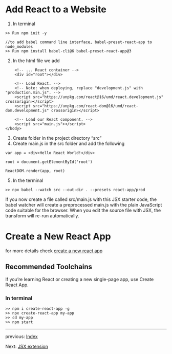 # Add React to a Website 

1. In terminal

```
>> Run npm init -y 
 
//to add babel command line interface, babel-preset-react-app to node_modules
>> Run npm install babel-cli@6 babel-preset-react-app@3 
```

2. In the html file we add

```
    <!-- ... React container -->
    <div id="root"></div>
 
    <!-- Load React. -->
    <!-- Note: when deploying, replace "development.js" with "production.min.js". -->
    <script src="https://unpkg.com/react@16/umd/react.development.js" crossorigin></script>
    <script src="https://unpkg.com/react-dom@16/umd/react-dom.development.js" crossorigin></script>
    
    <!-- Load our React component. -->
    <script src="main.js"></script>
</body>
```

3. Create folder in the project directory “src”
4. Create main.js in the src folder and add the following

```
var app = <div>Hello React World!</div>

root = document.getElementById('root')
    
ReactDOM.render(app, root)
```

5. In the terminal
   
```
>> npx babel --watch src --out-dir . --presets react-app/prod
```

If you now create a file called src/main.js with this JSX starter code, the babel watcher will create a preprocessed main.js with the plain JavaScript code suitable for the browser. When you edit the source file with JSX, the transform will re-run automatically.

# Create a New React App

for more details check [create a new react app](https://reactjs.org/docs/create-a-new-react-app.html) 

## Recommended Toolchains

If you’re learning React or creating a new single-page app, use Create React App.

### In terminal

```
>> npm i create-react-app -g
>> npx create-react-app my-app
>> cd my-app
>> npm start
```
---
previous: [Index](../README.md)

Next: [JSX extension](JSX_Syntax.md)